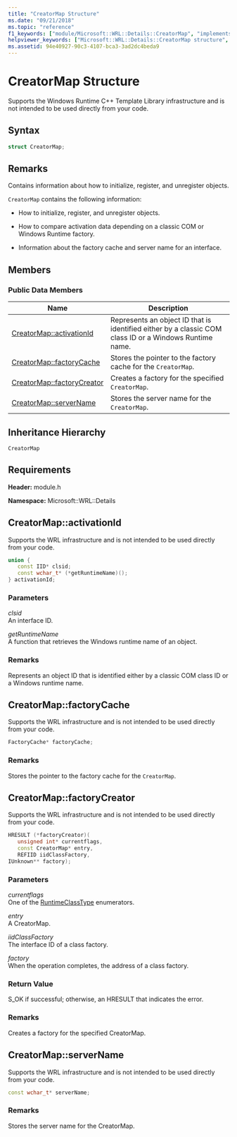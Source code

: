```yaml
---
title: "CreatorMap Structure"
ms.date: "09/21/2018"
ms.topic: "reference"
f1_keywords: ["module/Microsoft::WRL::Details::CreatorMap", "implements/Microsoft::WRL::Details::CreatorMap", "module/Microsoft::WRL::Details::CreatorMap::activationId", "module/Microsoft::WRL::Details::CreatorMap::factoryCache", "module/Microsoft::WRL::Details::CreatorMap::factoryCreator", "module/Microsoft::WRL::Details::CreatorMap::serverName"]
helpviewer_keywords: ["Microsoft::WRL::Details::CreatorMap structure", "Microsoft::WRL::Details::CreatorMap::activationId data member", "Microsoft::WRL::Details::CreatorMap::factoryCache data member", "Microsoft::WRL::Details::CreatorMap::factoryCreator data member", "Microsoft::WRL::Details::CreatorMap::serverName data member"]
ms.assetid: 94e40927-90c3-4107-bca3-3ad2dc4beda9
---
```

# CreatorMap Structure

Supports the Windows Runtime C++ Template Library infrastructure and is not intended to be used directly from your code.

## Syntax

```cpp
struct CreatorMap;
```

## Remarks

Contains information about how to initialize, register, and unregister objects.

`CreatorMap` contains the following information:

- How to initialize, register, and unregister objects.

- How to compare activation data depending on a classic COM or Windows Runtime factory.

- Information about the factory cache and server name for an interface.

## Members

### Public Data Members

Name                                          | Description
--------------------------------------------- | ------------------------------------------------------------------------------------------------------
[CreatorMap::activationId](#activationid)     | Represents an object ID that is identified either by a classic COM class ID or a Windows Runtime name.
[CreatorMap::factoryCache](#factorycache)     | Stores the pointer to the factory cache for the `CreatorMap`.
[CreatorMap::factoryCreator](#factorycreator) | Creates a factory for the specified `CreatorMap`.
[CreatorMap::serverName](#servername)         | Stores the server name for the `CreatorMap`.

## Inheritance Hierarchy

`CreatorMap`

## Requirements

**Header:** module.h

**Namespace:** Microsoft::WRL::Details

## <a name="activationid"></a> CreatorMap::activationId

Supports the WRL infrastructure and is not intended to be used directly from your code.

```cpp
union {
   const IID* clsid;
   const wchar_t* (*getRuntimeName)();
} activationId;
```

### Parameters

*clsid*<br/>
An interface ID.

*getRuntimeName*<br/>
A function that retrieves the Windows runtime name of an object.

### Remarks

Represents an object ID that is identified either by a classic COM class ID or a Windows runtime name.

## <a name="factorycache"></a> CreatorMap::factoryCache

Supports the WRL infrastructure and is not intended to be used directly from your code.

```cpp
FactoryCache* factoryCache;
```

### Remarks

Stores the pointer to the factory cache for the `CreatorMap`.

## <a name="factorycreator"></a> CreatorMap::factoryCreator

Supports the WRL infrastructure and is not intended to be used directly from your code.

```cpp
HRESULT (*factoryCreator)(
   unsigned int* currentflags,
   const CreatorMap* entry,
   REFIID iidClassFactory,
IUnknown** factory);
```

### Parameters

*currentflags*<br/>
One of the [RuntimeClassType](runtimeclasstype-enumeration.md) enumerators.

*entry*<br/>
A CreatorMap.

*iidClassFactory*<br/>
The interface ID of a class factory.

*factory*<br/>
When the operation completes, the address of a class factory.

### Return Value

S_OK if successful; otherwise, an HRESULT that indicates the error.

### Remarks

Creates a factory for the specified CreatorMap.

## <a name="servername"></a> CreatorMap::serverName

Supports the WRL infrastructure and is not intended to be used directly from your code.

```cpp
const wchar_t* serverName;
```

### Remarks

Stores the server name for the CreatorMap.

